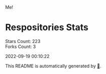 Me!

# Respositories Stats
Stars Count: 223  
Forks Count: 3

2022-09-19 00:10:22  

This README is automatically generated by [🐰](https://github.com/rnitta/rnitta).
